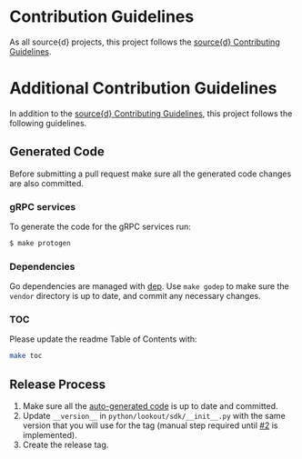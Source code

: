 # Contribution Guidelines

As all source{d} projects, this project follows the
[source{d} Contributing Guidelines](https://github.com/src-d/guide/blob/master/engineering/documents/CONTRIBUTING.md).

# Additional Contribution Guidelines

In addition to the [source{d} Contributing Guidelines](https://github.com/src-d/guide/blob/master/engineering/documents/CONTRIBUTING.md),
this project follows the following guidelines.

## Generated Code

Before submitting a pull request make sure all the generated code changes are also committed.

### gRPC services

To generate the code for the gRPC services run:

```bash
$ make protogen
```

### Dependencies

Go dependencies are managed with [dep](https://golang.github.io/dep/). Use `make godep` to make sure the `vendor` directory is up to date, and commit any necessary changes.

### TOC

Please update the readme Table of Contents with:
```bash
make toc
```


## Release Process

 1. Make sure all the [auto-generated code](#generated-code) is up to date and committed.
 1. Update `__version__` in `python/lookout/sdk/__init__.py` with the same version that you will use for the tag (manual step required until [#2](https://github.com/src-d/lookout-sdk/issues/2) is implemented).
 1. Create the release tag.
